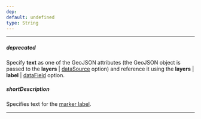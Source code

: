 ```yaml
---
dep: 
default: undefined
type: String
---
```

---
##### deprecated
Specify **text** as one of the GeoJSON attributes (the GeoJSON object is passed to the **layers** | [dataSource](/api-reference/20%20Data%20Visualization%20Widgets/dxVectorMap/1%20Configuration/layers/dataSource.md '/Documentation/ApiReference/Data_Visualization_Widgets/dxVectorMap/Configuration/layers/#dataSource') option) and reference it using the **layers** | **label** | [dataField](/api-reference/20%20Data%20Visualization%20Widgets/dxVectorMap/1%20Configuration/layers/dataField.md '/Documentation/ApiReference/Data_Visualization_Widgets/dxVectorMap/Configuration/layers/#dataField') option.

##### shortDescription
Specifies text for the [marker label](/api-reference/20%20Data%20Visualization%20Widgets/dxVectorMap/1%20Configuration/markerSettings/label '/Documentation/ApiReference/Data_Visualization_Widgets/dxVectorMap/Configuration/markerSettings/label/').

---
